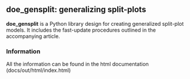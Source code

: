 ## doe_gensplit: generalizing split-plots
**doe_gensplit** is a Python library design for creating generalized split-plot models.
It includes the fast-update procedures outlined in the accompanying article.

### Information
All the information can be found in the html documentation (docs/out/html/index.html)